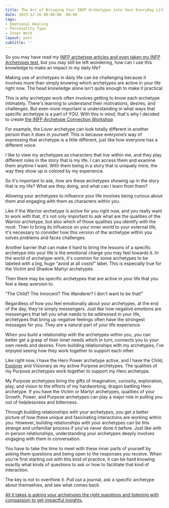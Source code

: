 ```yaml
---
title: The Art of Bringing Your INFP Archetypes into Your Everyday Life 
date: 2023-12-26 00:00:00 -08:00
tags:
- Emotional Healing
- Personality Type
- Inner Work 
layout: post
subtitle: ''
---
```


So you may have read my [INFP archetype articles and even taken my INFP Archetypes test](https://payhip.com/b/Di7wb), but you may still be left wondering, how can I use this knowledge to make an impact in my daily life?

Making use of archetypes in daily life can be challenging because it involves more than simply knowing which archetypes are active in your life right now. The head knowledge alone isn't quite enough to make it practical.

This is why archetype work often involves getting to know each archetype intimately. There's learning to understand their motivations, desires, and challenges. But even more important is understanding in what ways that specific archetype is a part of YOU. With this in mind, that's why I decided to create [the INFP Archetype Connection Workshop](https://payhip.com/b/1q4ld)


For example, the Lover archetype can look totally different in another person than it does in yourself. This is because everyone’s way of expressing that archetype is a little different, just like how everyone has a different voice.

I like to view my archetypes as characters that live within me, and they play different roles in the story that is my life. I can access them and examine them anytime I want. With them being in a story that is uniquely mine, the way they show up is colored by my experience. 

So it's important to ask, how are these archetypes showing up in the story that is my life? What are they doing, and what can I learn from them?

Allowing your archetypes to influence your life involves being curious about them and engaging with them as characters within you.

Like if the Warrior archetype is active for you right now, and you really want to work with that, it's not only important to ask what are the qualities of the Warrior archetype, but also which of those qualities you identify with the most. Then to bring its influence on your inner world to your external life, it's necessary to consider how this version of the archetype within you solves problems and faces challenges.

Another barrier that can make it hard to bring the lessons of a specific archetype into your life is the emotional charge you may feel towards it. In the world of archetype work, it's common for some archetypes to be labeled with a big, huge “avoid at all costs!” label. This is especially true for the Victim and Shadow Martyr archetypes. 

Then there may be specific archetypes that are active in your life that you feel a deep aversion to.

“The Child? The Innocent? The Wanderer? I don't want to be that!”

Regardless of how you feel emotionally about your archetypes, at the end of the day, they're simply messengers. Just like how negative emotions are messengers that tell you what needs to be addressed in your life, archetypes that bring up negative feelings often have the strongest messages for you. They are a natural part of your life experience.

When you build a relationship with the archetypes within you, you can better get a grasp of their inner needs which in turn, connects you to your own needs and desires. From building relationships with my archetypes, I’ve enjoyed seeing how they work together to support each other. 

Like right now, I have the Hero Power archetype active, and I have the Child, [Explorer](https://arcadiapage.com/2023-10-31-Multipotentialite-You're-Not-As-Lost-As-You-Think/) and Visionary as my active Purpose archetypes.  The qualities of my Purpose archetypes work together to support my Hero archetype. 

My Purpose archetypes bring the gifts of imagination, curiosity, exploration, play, and vision to the efforts of my hardworking, dragon battling Hero archetype. If you have the Victim or Martyr archetypes, qualities of your Growth, Power, and Purpose archetypes can play a major role in pulling you out of helplessness and bitterness.

Through building relationships with your archetypes, you get a better picture of how these unique and fascinating interactions are working within you. However, building relationships with your archetypes can be this strange and unfamiliar process if you've never done it before. Just like with in-person relationships, understanding your archetypes deeply involves engaging with them in conversation. 

You have to take the time to meet with these inner parts of yourself by asking them questions and being open to the responses you receive. When you're first starting out with this kind of practice, it can be hard knowing exactly what kinds of questions to ask or how to facilitate that kind of interaction.

The key is not to overthink it. Pull out a journal, ask a specific archetype about themselves, and see what comes back. 

[All it takes is asking your archetypes the right questions and listening with compassion to get impactful insights.](https://payhip.com/b/1q4ld)

